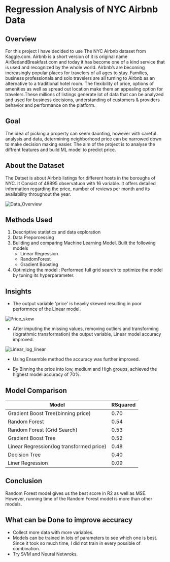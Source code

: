 # Regression Analysis of NYC Airbnb Data

## Overview

For this project I have decided to use The NYC Airbnb dataset from Kaggle.com. Airbnb is a short version of it is original name AirBedandBreakfast.com and today it has become one of a kind service that is used and recognized by the whole world. Airbnb’s are becoming increasingly popular places for travelers of all ages to stay. Families, business professionals and solo travelers are all turning to Airbnb as an alternative to a traditional hotel room. The flexibility of price, options of amenities as well as spread out location make them an appealing option for travelers.These millions of listings generate lot of data that can be analyzed and used for business decisions, understanding of customers & providers behavior and performance on the platform. 

## Goal

The idea of picking a property can seem daunting, however with careful analysis and data, determining neighborhood price can be narrowed down to make decision making easier. The aim of the project is to analyse the diffrent features and build ML model to predict price.  


## About the Dataset

The Datset is about Airbnb listings for different hosts in the boroughs of NYC. It Consist of 48895 observatuon with 16 variable. 
It offers detailed information regarding the price, number of reviews per month and its availability throughout the year.

![Data_Overview](https://user-images.githubusercontent.com/53157141/110054900-f3a8f700-7d29-11eb-893c-8f6ec74894ba.JPG)

## Methods Used

1. Descriptive statistics and data exploration
2. Data Preporcessing
3. Building and comparing Machine Learning Model. Built the following models
    * Linear Regression 
    * RandomForest
    * Gradient Boosting 
4. Optimizing the model : Performed full grid search to optimize the model by tuning its hyperparameter.

## Insights

* The output variable 'price' is heavliy skewed resulting in poor performnce of the Linear model.

![Price_skew](https://user-images.githubusercontent.com/53157141/110054934-0a4f4e00-7d2a-11eb-9807-95871aabe7f0.png)

* After imputing the missing values, removing outliers and transforming (lograthmic transformation) the output variable, Linear model accuracy improved.

![Linear_log_linear](https://user-images.githubusercontent.com/53157141/110055744-86966100-7d2b-11eb-99f8-769cfb570710.JPG)

* Using Ensemble method the accuracy was further improved.

* By Binning the price into low, medium and High groups, achieved the highest model accuracy of 70%.



## Model Comparison

Model	| RSquared
------| --------------
Gradient Boost Tree(binning price) |	0.70
Random Forest |	0.54
Random Forest (Grid Search)	| 0.53
Gradient Boost Tree	| 0.52
Linear Regression(log transformed price)	| 0.48
Decision Tree |	0.40
Liner Regression | 0.09


## Conclusion

Random Forest model gives us the best score in R2 as well as MSE. However, running time of the Random Forest model is more than other models.

## What can be Done to improve accuracy

* Collect more data with more variables.
* Models can be trained in lots of parameters to see which one is best. Since it took so much time, I did not train in every possible of combination.
* Try SVM and Neural Netwroks.
